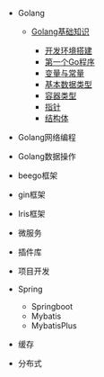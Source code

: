 * Golang

  * [Golang基础知识](/Golang/basic/GolangBasic.md)
    
    * [开发环境搭建](/Golang/basic/Development-environment-setup.md)
    * [第一个Go程序](/Golang/basic/The-first-Go-program.md)
    * [变量与常量](/Golang/basic/Variables-and-constants.md)
    * [基本数据类型](/Golang/basic/Primitive-data-types.md)
    * [容器类型](/Golang/basic/Container-type.md)
    * [指针](/Golang/basic/Pointer.md)
    * [结构体](/Golang/basic/Structs.md)

* Golang网络编程

* Golang数据操作
* beego框架
* gin框架
* Iris框架
* 微服务
* 插件库
* 项目开发

* Spring
  * Springboot
  * Mybatis
  * MybatisPlus
* 缓存
* 分布式